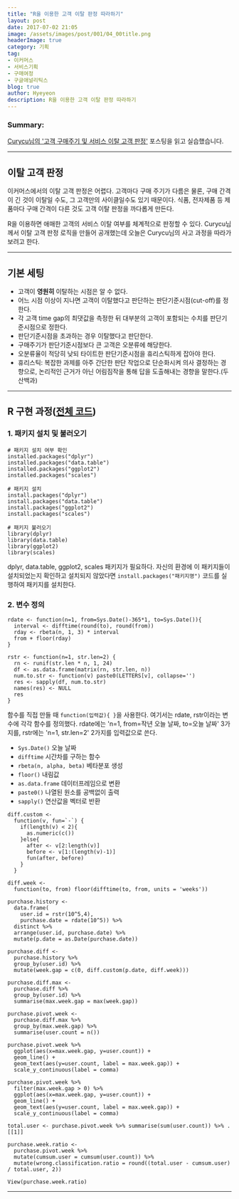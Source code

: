 ```yaml
---
title: "R을 이용한 고객 이탈 판정 따라하기"
layout: post
date: 2017-07-02 21:05
image: /assets/images/post/001/04_00title.png
headerImage: true
category: 기획
tag:
- 이커머스
- 서비스기획
- 구매여정
- 구글애널리틱스
blog: true
author: Hyeyeon
description: R을 이용한 고객 이탈 판정 따라하기
---
```


### Summary:

[Curycu님의 '고객 구매주기 및 서비스 이탈 고객 판정'](http://m.blog.naver.com/hancury/221015155621) 포스팅을 읽고 실습했습니다.

---

## 이탈 고객 판정

이커머스에서의 이탈 고객 판정은 어렵다. 고객마다 구매 주기가 다름은 물론, 구매 간격이 긴 것이 이탈일 수도, 그 고객만의 사이클일수도 있기 때문이다. 식품, 전자제품 등 제품마다 구매 간격이 다른 것도 고객 이탈 판정을 까다롭게 만든다.

R을 이용하면 애매한 고객의 서비스 이탈 여부를 체계적으로 판정할 수 있다. Curycu님께서 이탈 고객 판정 로직을 만들어 공개했는데 오늘은 Curycu님의 사고 과정을 따라가보려고 한다.

---

## 기본 세팅

* 고객이 **영원히** 이탈하는 시점은 알 수 없다.
* 어느 시점 이상이 지나면 고객이 이탈했다고 판단하는 판단기준시점(cut-off)를 정한다.
* 각 고객 time gap의 최댓값을 측정한 뒤 대부분의 고객이 포함되는 수치를 판단기준시점으로 정한다.
* 판단기준시점을 초과하는 경우 이탈했다고 판단한다.
* 구매주기가 판단기준시점보다 큰 고객은 오분류에 해당한다.
* 오분류율이 적당히 낮되 타이트한 판단기준시점을 휴리스틱하게 잡아야 한다.
* 휴리스틱: 복잡한 과제를 아주 간단한 판단 작업으로 단순화시켜 의사 결정하는 경향으로, 논리적인 근거가 아닌 어림짐작을 통해 답을 도출해내는 경향을 말한다.(두산백과)

---

## R 구현 과정([전체 코드](https://gist.github.com/Curycu/d9d4403a9ec5add4d4e2ac900ef015c1))

### 1. 패키지 설치 및 불러오기

```
# 패키지 설치 여부 확인
installed.packages("dplyr")
installed.packages("data.table")
installed.packages("ggplot2")
installed.packages("scales")

# 패키지 설치
install.packages("dplyr")
install.packages("data.table")
install.packages("ggplot2")
install.packages("scales")

# 패키지 불러오기
library(dplyr)
library(data.table)
library(ggplot2)
library(scales)
```

dplyr, data.table, ggplot2, scales 패키지가 필요하다. 자신의 환경에 이 패키지들이 설치되었는지 확인하고 설치되지 않았다면 `install.packages("패키지명")` 코드를 실행하여 패키지를 설치한다.

### 2. 변수 정의

```
rdate <- function(n=1, from=Sys.Date()-365*1, to=Sys.Date()){
  interval <- difftime(round(to), round(from))
  rday <- rbeta(n, 1, 3) * interval
  from + floor(rday)
}

rstr <- function(n=1, str.len=2) {
  rn <- runif(str.len * n, 1, 24)
  df <- as.data.frame(matrix(rn, str.len, n))
  num.to.str <- function(v) paste0(LETTERS[v], collapse='')
  res <- sapply(df, num.to.str)
  names(res) <- NULL
  res
}
```

함수를 직접 만들 때 `function(입력값){ }`을 사용한다. 여기서는 rdate, rstr이라는 변수에 각각 함수를 정의했다. rdate에는 'n=1, from=작년 오늘 날짜, to=오늘 날짜' 3가지를, rstr에는 'n=1, str.len=2' 2가지를 입력값으로 쓴다.

- `Sys.Date()` 오늘 날짜
- `difftime` 시간차를 구하는 함수
- `rbeta(n, alpha, beta)` 베타분포 생성
- `floor()` 내림값
- `as.data.frame` 데이터프레임으로 변환
- `paste0()` 나열된 원소를 공백없이 출력
- `sapply()` 연산값을 벡터로 반환

```
diff.custom <-
  function(v, fun=`-`) {
    if(length(v) < 2){
      as.numeric(c())
    }else{
      after <- v[2:length(v)]
      before <- v[1:(length(v)-1)]
      fun(after, before)
    }
  }

diff.week <-
  function(to, from) floor(difftime(to, from, units = 'weeks'))
```

```
purchase.history <-
  data.frame(
    user.id = rstr(10^5,4),
    purchase.date = rdate(10^5)) %>%
  distinct %>%
  arrange(user.id, purchase.date) %>%
  mutate(p.date = as.Date(purchase.date))
```


```
purchase.diff <-
  purchase.history %>%
  group_by(user.id) %>%
  mutate(week.gap = c(0, diff.custom(p.date, diff.week)))

purchase.diff.max <-
  purchase.diff %>%
  group_by(user.id) %>%
  summarise(max.week.gap = max(week.gap))
```

```
purchase.pivot.week <-
  purchase.diff.max %>%
  group_by(max.week.gap) %>%
  summarise(user.count = n())
```

```
purchase.pivot.week %>%
  ggplot(aes(x=max.week.gap, y=user.count)) +
  geom_line() +
  geom_text(aes(y=user.count, label = max.week.gap)) +
  scale_y_continuous(label = comma)

purchase.pivot.week %>%
  filter(max.week.gap > 0) %>%
  ggplot(aes(x=max.week.gap, y=user.count)) +
  geom_line() +
  geom_text(aes(y=user.count, label = max.week.gap)) +
  scale_y_continuous(label = comma)
```

```
total.user <- purchase.pivot.week %>% summarise(sum(user.count)) %>% .[[1]]

purchase.week.ratio <-
  purchase.pivot.week %>%
  mutate(cumsum.user = cumsum(user.count)) %>%
  mutate(wrong.classification.ratio = round((total.user - cumsum.user) / total.user, 2))
```

```
View(purchase.week.ratio)
```


---

